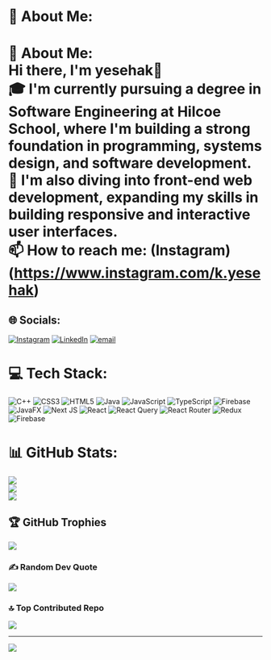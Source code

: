 # 💫 About Me:
# 💫 About Me:<br>Hi there, I'm yesehak👋<br>🎓 I'm currently pursuing a degree in Software Engineering at Hilcoe School, where I'm building a strong foundation in programming, systems design, and software development.<br>🌱 I'm also diving into front-end web development, expanding my skills in building responsive and interactive user interfaces.<br>📫 How to reach me: (Instagram)(https://www.instagram.com/k.yesehak)


## 🌐 Socials:
[![Instagram](https://img.shields.io/badge/Instagram-%23E4405F.svg?logo=Instagram&logoColor=white)](https://instagram.com/yesehakkebere) [![LinkedIn](https://img.shields.io/badge/LinkedIn-%230077B5.svg?logo=linkedin&logoColor=white)](https://linkedin.com/in/yesehakkebere) [![email](https://img.shields.io/badge/Email-D14836?logo=gmail&logoColor=white)](mailto:codeolmpus@gmail.com) 

# 💻 Tech Stack:
![C++](https://img.shields.io/badge/c++-%2300599C.svg?style=for-the-badge&logo=c%2B%2B&logoColor=white) ![CSS3](https://img.shields.io/badge/css3-%231572B6.svg?style=for-the-badge&logo=css3&logoColor=white) ![HTML5](https://img.shields.io/badge/html5-%23E34F26.svg?style=for-the-badge&logo=html5&logoColor=white) ![Java](https://img.shields.io/badge/java-%23ED8B00.svg?style=for-the-badge&logo=openjdk&logoColor=white) ![JavaScript](https://img.shields.io/badge/javascript-%23323330.svg?style=for-the-badge&logo=javascript&logoColor=%23F7DF1E) ![TypeScript](https://img.shields.io/badge/typescript-%23007ACC.svg?style=for-the-badge&logo=typescript&logoColor=white) ![Firebase](https://img.shields.io/badge/firebase-%23039BE5.svg?style=for-the-badge&logo=firebase) ![JavaFX](https://img.shields.io/badge/javafx-%23FF0000.svg?style=for-the-badge&logo=javafx&logoColor=white) ![Next JS](https://img.shields.io/badge/Next-black?style=for-the-badge&logo=next.js&logoColor=white) ![React](https://img.shields.io/badge/react-%2320232a.svg?style=for-the-badge&logo=react&logoColor=%2361DAFB) ![React Query](https://img.shields.io/badge/-React%20Query-FF4154?style=for-the-badge&logo=react%20query&logoColor=white) ![React Router](https://img.shields.io/badge/React_Router-CA4245?style=for-the-badge&logo=react-router&logoColor=white) ![Redux](https://img.shields.io/badge/redux-%23593d88.svg?style=for-the-badge&logo=redux&logoColor=white) ![Firebase](https://img.shields.io/badge/firebase-a08021?style=for-the-badge&logo=firebase&logoColor=ffcd34)
# 📊 GitHub Stats:
![](https://github-readme-stats.vercel.app/api?username=tonyk-code&theme=transparent&hide_border=true&include_all_commits=false&count_private=false)<br/>
![](https://nirzak-streak-stats.vercel.app/?user=tonyk-code&theme=transparent&hide_border=true)<br/>
![](https://github-readme-stats.vercel.app/api/top-langs/?username=tonyk-code&theme=transparent&hide_border=true&include_all_commits=false&count_private=false&layout=compact)

## 🏆 GitHub Trophies
![](https://github-profile-trophy.vercel.app/?username=tonyk-code&theme=radical&no-frame=true&no-bg=true&margin-w=4)

### ✍️ Random Dev Quote
![](https://quotes-github-readme.vercel.app/api?type=horizontal&theme=tokyonight)

### 🔝 Top Contributed Repo
![](https://github-contributor-stats.vercel.app/api?username=tonyk-code&limit=5&theme=dark&combine_all_yearly_contributions=true)

---
[![](https://visitcount.itsvg.in/api?id=tonyk-code&icon=0&color=0)](https://visitcount.itsvg.in)

<!-- Proudly created with GPRM ( https://gprm.itsvg.in ) -->
